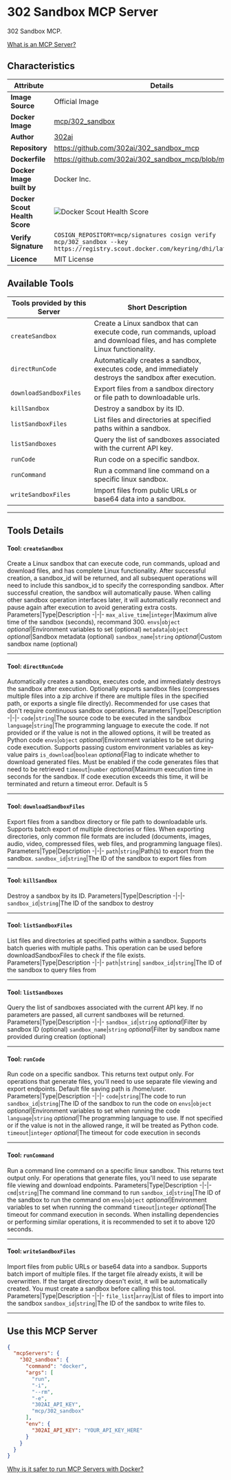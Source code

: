 # 302 Sandbox MCP Server

302 Sandbox MCP.

[What is an MCP Server?](https://www.anthropic.com/news/model-context-protocol)

## Characteristics
Attribute|Details|
|-|-|
**Image Source**|Official Image
**Docker Image**|[mcp/302_sandbox](https://hub.docker.com/repository/docker/mcp/302_sandbox)
**Author**|[302ai](https://github.com/302ai)
**Repository**|https://github.com/302ai/302_sandbox_mcp
**Dockerfile**|https://github.com/302ai/302_sandbox_mcp/blob/main/Dockerfile
**Docker Image built by**|Docker Inc.
**Docker Scout Health Score**| ![Docker Scout Health Score](https://api.scout.docker.com/v1/policy/insights/org-image-score/badge/mcp/302_sandbox)
**Verify Signature**|`COSIGN_REPOSITORY=mcp/signatures cosign verify mcp/302_sandbox --key https://registry.scout.docker.com/keyring/dhi/latest`
**Licence**|MIT License

## Available Tools
Tools provided by this Server|Short Description
-|-
`createSandbox`|Create a Linux sandbox that can execute code, run commands, upload and download files, and has complete Linux functionality.|
`directRunCode`|Automatically creates a sandbox, executes code, and immediately destroys the sandbox after execution.|
`downloadSandboxFiles`|Export files from a sandbox directory or file path to downloadable urls.|
`killSandbox`|Destroy a sandbox by its ID.|
`listSandboxFiles`|List files and directories at specified paths within a sandbox.|
`listSandboxes`|Query the list of sandboxes associated with the current API key.|
`runCode`|Run code on a specific sandbox.|
`runCommand`|Run a command line command on a specific linux sandbox.|
`writeSandboxFiles`|Import files from public URLs or base64 data into a sandbox.|

---
## Tools Details

#### Tool: **`createSandbox`**
Create a Linux sandbox that can execute code, run commands, upload and download files, and has complete Linux functionality. After successful creation, a sandbox_id will be returned, and all subsequent operations will need to include this sandbox_id to specify the corresponding sandbox. After successful creation, the sandbox will automatically pause. When calling other sandbox operation interfaces later, it will automatically reconnect and pause again after execution to avoid generating extra costs.
Parameters|Type|Description
-|-|-
`max_alive_time`|`integer`|Maximum alive time of the sandbox (seconds), recommand 300.
`envs`|`object` *optional*|Environment variables to set (optional)
`metadata`|`object` *optional*|Sandbox metadata (optional)
`sandbox_name`|`string` *optional*|Custom sandbox name (optional)

---
#### Tool: **`directRunCode`**
Automatically creates a sandbox, executes code, and immediately destroys the sandbox after execution. Optionally exports sandbox files (compresses multiple files into a zip archive if there are multiple files in the specified path, or exports a single file directly). Recommended for use cases that don't require continuous sandbox operations.
Parameters|Type|Description
-|-|-
`code`|`string`|The source code to be executed in the sandbox
`language`|`string`|The programming language to execute the code. If not provided or if the value is not in the allowed options, it will be treated as Python code
`envs`|`object` *optional*|Environment variables to be set during code execution. Supports passing custom environment variables as key-value pairs
`is_download`|`boolean` *optional*|Flag to indicate whether to download generated files. Must be enabled if the code generates files that need to be retrieved
`timeout`|`number` *optional*|Maximum execution time in seconds for the sandbox. If code execution exceeds this time, it will be terminated and return a timeout error. Default is 5

---
#### Tool: **`downloadSandboxFiles`**
Export files from a sandbox directory or file path to downloadable urls. Supports batch export of multiple directories or files. When exporting directories, only common file formats are included (documents, images, audio, video, compressed files, web files, and programming language files).
Parameters|Type|Description
-|-|-
`path`|`string`|Path(s) to export from the sandbox.
`sandbox_id`|`string`|The ID of the sandbox to export files from

---
#### Tool: **`killSandbox`**
Destroy a sandbox by its ID.
Parameters|Type|Description
-|-|-
`sandbox_id`|`string`|The ID of the sandbox to destroy

---
#### Tool: **`listSandboxFiles`**
List files and directories at specified paths within a sandbox. Supports batch queries with multiple paths. This operation can be used before downloadSandboxFiles to check if the file exists.
Parameters|Type|Description
-|-|-
`path`|`string`|
`sandbox_id`|`string`|The ID of the sandbox to query files from

---
#### Tool: **`listSandboxes`**
Query the list of sandboxes associated with the current API key. If no parameters are passed, all current sandboxes will be returned.
Parameters|Type|Description
-|-|-
`sandbox_id`|`string` *optional*|Filter by sandbox ID (optional)
`sandbox_name`|`string` *optional*|Filter by sandbox name provided during creation (optional)

---
#### Tool: **`runCode`**
Run code on a specific sandbox. This returns text output only. For operations that generate files, you'll need to use separate file viewing and export endpoints. Default file saving path is /home/user.
Parameters|Type|Description
-|-|-
`code`|`string`|The code to run
`sandbox_id`|`string`|The ID of the sandbox to run the code on
`envs`|`object` *optional*|Environment variables to set when running the code
`language`|`string` *optional*|The programming language to use. If not specified or if the value is not in the allowed range, it will be treated as Python code.
`timeout`|`integer` *optional*|The timeout for code execution in seconds

---
#### Tool: **`runCommand`**
Run a command line command on a specific linux sandbox. This returns text output only. For operations that generate files, you'll need to use separate file viewing and download endpoints.
Parameters|Type|Description
-|-|-
`cmd`|`string`|The command line command to run
`sandbox_id`|`string`|The ID of the sandbox to run the command on
`envs`|`object` *optional*|Environment variables to set when running the command
`timeout`|`integer` *optional*|The timeout for command execution in seconds. When installing dependencies or performing similar operations, it is recommended to set it to above 120 seconds.

---
#### Tool: **`writeSandboxFiles`**
Import files from public URLs or base64 data into a sandbox. Supports batch import of multiple files. If the target file already exists, it will be overwritten. If the target directory doesn't exist, it will be automatically created. You must create a sandbox before calling this tool.
Parameters|Type|Description
-|-|-
`file_list`|`array`|List of files to import into the sandbox
`sandbox_id`|`string`|The ID of the sandbox to write files to.

---
## Use this MCP Server

```json
{
  "mcpServers": {
    "302_sandbox": {
      "command": "docker",
      "args": [
        "run",
        "-i",
        "--rm",
        "-e",
        "302AI_API_KEY",
        "mcp/302_sandbox"
      ],
      "env": {
        "302AI_API_KEY": "YOUR_API_KEY_HERE"
      }
    }
  }
}
```

[Why is it safer to run MCP Servers with Docker?](https://www.docker.com/blog/the-model-context-protocol-simplifying-building-ai-apps-with-anthropic-claude-desktop-and-docker/)
